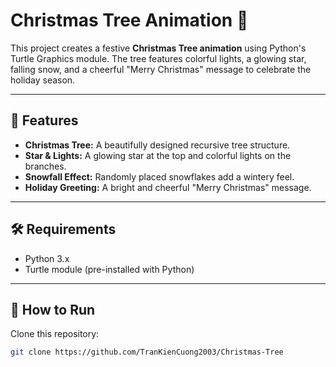 # Christmas Tree Animation 🎄

This project creates a festive **Christmas Tree animation** using Python's Turtle Graphics module. The tree features colorful lights, a glowing star, falling snow, and a cheerful "Merry Christmas" message to celebrate the holiday season.

---

## 🌟 Features

- **Christmas Tree:** A beautifully designed recursive tree structure.
- **Star & Lights:** A glowing star at the top and colorful lights on the branches.
- **Snowfall Effect:** Randomly placed snowflakes add a wintery feel.
- **Holiday Greeting:** A bright and cheerful "Merry Christmas" message.

---

## 🛠️ Requirements

- Python 3.x
- Turtle module (pre-installed with Python)

---

## 🚀 How to Run

Clone this repository:
   ```bash
   git clone https://github.com/TranKienCuong2003/Christmas-Tree
   ```
